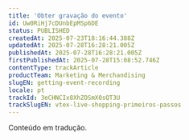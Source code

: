 ```yaml
---
title: 'Obter gravação do evento'
id: Uw0RiHj7cDUnbEpMSp6DE
status: PUBLISHED
createdAt: 2025-07-23T18:16:44.388Z
updatedAt: 2025-07-28T16:28:21.005Z
publishedAt: 2025-07-28T16:28:21.005Z
firstPublishedAt: 2025-07-28T15:08:52.746Z
contentType: trackArticle
productTeam: Marketing & Merchandising
slugEN: getting-event-recording
locale: pt
trackId: 3eCHNCIx8XhZOSmX0sQT3U
trackSlugEN: vtex-live-shopping-primeiros-passos
---
```


<div class="alert alert-warning" role="alert">Conteúdo em tradução.</div>
